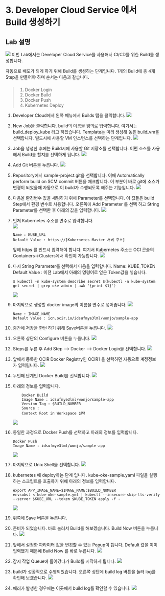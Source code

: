 # 3. Developer Cloud Service 에서 Build 생성하기
## Lab 설명
![](images/scene3.png)
이번 Lab에서는 Developer Cloud Service를 사용해서 CI/CD를 위한 Build를 생성합니다.

자동으로 배포가 되게 하기 위해 Build를 생성하는 단계입니다. 1개의 Build에 총 4개 Step을 만들어야 하며 순서는 다음과 같습니다.
###
> 1. Docker Login
> 2. Docker Build
> 3. Docker Push 
> 4. Kubernetes Deploy


1. Developer Cloud에서 왼쪽 메뉴에서 Builds 탭을 클릭합니다.
![](images/devcs_build1.png)

1. New Job을 클릭합니다. build의 이름을 임의로 입력합니다. 여기서는 build_deploy_kube 라고 하겠습니다. Template는 미리 생성해 놓은 build_vm을 선택합니다. 
   빌드시에 사용할 VM 인스턴스를 선택하는 단계입니다.
![](images/devcs_build2.png)


1. Job을 생성한 후에는 Build시에 사용할 Git 저장소를 선택합니다. 어떤 소스를 사용해서 Build를 할지를 선택하게 됩니다.
![](images/devcs_addgit1.png)

1. Add Git 버튼을 누릅니다.
![](images/devcs_addgit2.png)
1. Repository에서 sample-project.git을 선택합니다. 이때 Automatically perform build on SCM commit 버튼을 체크합니다. 이 부분이 바로 git에 소스가 변경이 되었을때 자동으로 이 build가 수행되도록 해주는 기능입니다.
![](images/devcs_addgit3.png)

1. 다음올 환경변수 값을 세팅하기 위해 Parameter를 선택합니다. 이 값들은 build Step에서 환경 변수로 사용합니다.
   오른쪽에 Add Parameter 를 선택 하고 String Parameter를 선택한 후 아래의 값을 입력합니다.
    ![](images/devcs_param1.png)

1. 먼저 Kubernetes 주소를 변수로 입력합니다.   
    ![](images/devcs_param2.png)
    ```
    Name : KUBE_URL
    Default Value : https://[Kubernetes Master 서버 주소]
    ```
    앞에 https 를 반드시 입력해야 합니다.
    여기서 Kubernetes 주소는 OCI 콘솔의 Containers->Clusters에서 확인이 가능합니다.
    ![](images/devcs_param21.png)

1. 다시 String Parameter를 선택해서 다음을 입력합니다.
    Name: KUBE_TOKEN
    Default Value : 이전 Lab에서 아래의 명령어로 얻은 Token값을 넣습니다.
    ```
    $ kubectl -n kube-system describe secret $(kubectl -n kube-system get secret | grep oke-admin | awk '{print $1}')
    ```
    ![](images/devcs_param3.png)

1. 마지막으로 생성할 docker image의 이름을 변수로 넣어줍니다.
    ![](images/devcs_param4.png)
    ```
    Name : IMAGE_NAME
    Default Value : icn.ocir.io/idsufmye3lml/wonjo/sample-app 
    ```
1. 중간에 저장을 한번 하기 위해 Save버튼을 누릅니다.
![](images/devcs_param.png)

1. 오른쪽 상단의 Configure 버튼을 누릅니다.
   ![](images/devcs_configure.png)

1. Steps를 누른 후 Add Step --> Docker --> Docker Login을 선택합니다.
    ![](images/devcs_step_dockerlogin1.png)

1. 앞에서 등록한 OCIR Docker Registry인 OCIR1 을 선택하면 자동으로 계정정보가 입력됩니다.
    ![](images/devcs_step_dockerlogin2.png)

1. 두번째 단계인 Docker Build를 선택합니다. 
    ![](images/devcs_step_dockerbuild1.png)

1. 아래의 정보를 입력합니다.
    ```
        Docker Build
        Image Name : idsufmye3lml/wonjo/sample-app
        Version Tag : $BUILD_NUMBER
        Source : 
        Context Root in Workspace 선택
    ```
    ![](images/devcs_step_dockerbuild2.png)    

1. 동일한 과정으로 Docker Push를 선택하고 아래의 정보를 입력합니다. 
    ```
    Docker Push
    Image Name : idsufmye3lml/wonjo/sample-app
    ```
    ![](images/devcs_step_dockerbuild3.png)

1. 마지막으로 Unix Shell을 선택합니다.
   ![](images/devcs_step_shell1.png)

1. kubernetes 에 deploy하는 단계 입니다. kube-oke-sample.yaml 파일을 실행하는 스크립트를 호출하기 위해 아래의 정보를 입력합니다.  
    ```
    export APP_IMAGE_NAME=$IMAGE_NAME:$BUILD_NUMBER
    envsubst < kube-oke-sample.yml | kubectl --insecure-skip-tls-verify --server $KUBE_URL --token $KUBE_TOKEN apply -f -
    ```
    
    ![](images/devcs_step_shell2.png)
2. 위쪽에 Save 버튼을 누릅니다.

3. 준비가 되었습니다. 바로 눌러서 Build를 해보겠습니다. Build Now 버튼을 누릅니다.
   ![](images/devcs_step_buildnow.png)
4. 앞에서 설정한 파라미터 값을 변경할 수 있는 Popup이 뜹니다. Default 값을 이미 입력했기 때문에 Build Now 를 바로 누릅니다.
    ![](images/devcs_step_buildnow2.png)

5. 잠시 작업 Queue에 들어갔다가 Build를 시작하게 됩니다.
    ![](images/devcs_step_buildnow3.png)

1. build가 성공적으로 수행되었습니다. 오른쪽 상단에 build log 버튼을 눌러 log를 확인해 보겠습니다.
    ![](images/devcs_buildok.png)

1. 에러가 발생한 경우에는 이곳에서 build log를 확인할 수 있습니다. 
    ![](images/devcs_buildlog.png)
